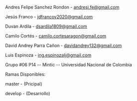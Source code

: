 Andres Felipe Sanchez Rondon - andresi.fe@gmail.com

Jesús Franco - jdfrancov2020@gmail.com

Duvan Ardila - dsardila1809@gmail.com

Camilo Cortés - camilo.cortesaragon@gmail.com

David Andrey Parra Cañon - davidandrey132@gmail.com

Luis Espinoza - ing.espinozalj@gmail.com

Grupo #06 P14 -- Mintic -- Universidad Nacional de Colombia

Ramas Disponibles: 

master - (Pricipal)

develop - (Desarrollo)

